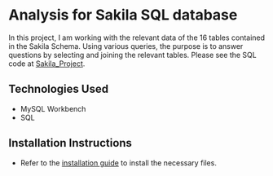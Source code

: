 # Analysis for Sakila SQL database

In this project, I am working with the relevant data of the 16 tables contained in the Sakila Schema. 
Using various queries, the purpose is to answer questions by selecting and joining the relevant tables.
Please see the SQL code at [Sakila_Project](SQL_Project.sql).

## Technologies Used
   * MySQL Workbench
   * SQL

## Installation Instructions

* Refer to the [installation guide](Installation.md) to install the necessary files.
